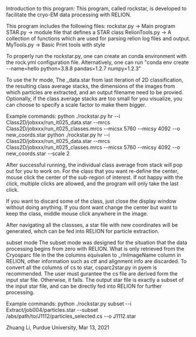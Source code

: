 Introduction to this program:
This program, called rockstar, is developed to facilitate the cryo-EM data processing with RELION.

This program includes the following files:
  rockstar.py         -> Main program
  STAR.py             -> module file that defines a STAR class
  RelionTools.py      -> A collection of functions which are used for parsing relion log files and output.
  MyTools.py          -> Basic Print tools with style

To properly run the rockstar.py, one can create an conda environment with the rock.yml configuration file.
Alternatively, one can run "conda env create --name=hello python=3.8.8 pandas=1.2.7 numpy=1.2.3"

To use the hr mode,
The _data.star from last iteration of 2D classification, the resulting class average stacks, the dimensions of the images from which particles are extracted, and an output filename need to be provied.
Optionally, if the class average stacks are too small for you visualize, you can choose to specify a scale factor to make them bigger.

Example commands:
python ./rockstar.py hr --i Class2D/jobxxx/run_it025_data.star --mrcs Class2D/jobxxx/run_it025_classes.mrcs --micsx 5760 --micsy 4092 --o new_coords.star
python ./rockstar.py hr --i Class2D/jobxxx/run_it025_data.star --mrcs Class2D/jobxxx/run_it025_classes.mrcs --micsx 5760 --micsy 4092 --o new_coords.star  --scale 2

After successful running, the individual class average from stack will pop out for you to work on.
For the class that you want re-define the center, mouse click the center of the sub-region of interest. 
If not happy with the click, multiple clicks are allowed, and the program will only take the last click.

If you want to discard some of the class, just close the display window without doing anything.
If you dont want change the center but want to keep the class, middle mouse click anywhere in the image.

After navigating all the classses, a star file with new coordinates will be generated, whch can be fed into RELION for particle extraction.




subset mode
The subset mode was designed for the situation that the data processing begins from zero with RELION.
What is only retrieved from the Cryosparc file in the the columns equivalen to _rlnImageName column in RELION, other information such as ctf and alignment info are discarded.
To convert all the columns of cs to star, csparc2star.py in pyem is recommended.
The user must gurantee the cs file are derived form the input star file. Otherwise, it fails.
The output star file is exactly a subset of the input star file, and can be directly fed into RELION for further processing.

Example commands:
python ./rockstar.py subset --i Extract/job004/particles.star --subset /abs/path/to/J1112/particles_selected.cs --o J1112.star 

Zhuang Li,
Purdue University,
Mar 13, 2021
